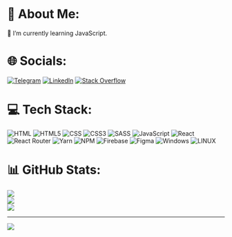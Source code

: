 # 💫 About Me:
🌱 I’m currently learning JavaScript.


# 🌐 Socials:
[![Telegram](https://img.shields.io/badge/Telegram-2CA5E0?&logo=telegram&logoColor=white)](https://t.me/kabandis97)
[![LinkedIn](https://img.shields.io/badge/LinkedIn-%230077B5.svg?logo=linkedin&logoColor=white)](https://linkedin.com/in/taras-lysenko-134665197/) 
[![Stack Overflow](https://aleen42.github.io/badges/src/stackoverflow.svg)](https://stackoverflow.com/users/21439999) 

# 💻 Tech Stack:
![HTML](https://img.shields.io/badge/HTML-239120?style=for-the-badge&logo=html5&logoColor=white)
![HTML5](https://img.shields.io/badge/HTML5-E34F26?style=for-the-badge&logo=html5&logoColor=white&color=e0542d)
![CSS](https://img.shields.io/badge/CSS-239120?&style=for-the-badge&logo=css3&logoColor=white)
![CSS3](https://img.shields.io/badge/CSS3-1572B6?style=for-the-badge&logo=css3&logoColor=white)
![SASS](https://img.shields.io/badge/SASS-hotpink.svg?style=for-the-badge&logo=SASS&logoColor=white&color=e35fa1)
![JavaScript](https://img.shields.io/badge/JavaScript-323330?style=for-the-badge&logo=javascript&logoColor=F7DF1E&color=3e403c)
![React](https://img.shields.io/badge/react-%2320232a.svg?style=for-the-badge&logo=react&logoColor=%2361DAFB&color=351978) 
![React Router](https://img.shields.io/badge/React_Router-CA4245?style=for-the-badge&logo=react-router&logoColor=white)
![Yarn](https://img.shields.io/badge/yarn-%232C8EBB.svg?style=for-the-badge&logo=yarn&logoColor=white)
![NPM](https://img.shields.io/badge/NPM-%23000000.svg?style=for-the-badge&logo=npm&logoColor=white&color=CC0000)
![Firebase](https://img.shields.io/badge/firebase-%23039BE5.svg?style=for-the-badge&logo=firebase)
![Figma](https://img.shields.io/badge/figma-%23F24E1E.svg?style=for-the-badge&logo=figma&logoColor=white)
![Windows](https://img.shields.io/badge/Windows-0078D6?style=for-the-badge&logo=windows&logoColor=white)
![LINUX](https://img.shields.io/badge/Ubuntu-E95420?style=for-the-badge&logo=ubuntu&logoColor=white)
# 📊 GitHub Stats:
![](https://github-readme-stats.vercel.app/api?username=Kabandis&theme=onedark&hide_border=true&include_all_commits=true&count_private=true)<br/>
![](https://github-readme-streak-stats.herokuapp.com/?user=Kabandis&theme=onedark&hide_border=true)<br/>
![](https://github-readme-stats.vercel.app/api/top-langs/?username=Kabandis&theme=onedark&hide_border=true&include_all_commits=true&count_private=true&layout=compact)

---
[![](https://visitcount.itsvg.in/api?id=Kabandis&icon=5&color=6)](https://visitcount.itsvg.in)

<!-- Proudly created with GPRM ( https://gprm.itsvg.in ) -->
